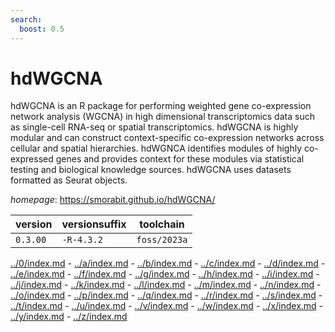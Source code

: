 ```yaml
---
search:
  boost: 0.5
---
```

# hdWGCNA

hdWGCNA is an R package for performing weighted gene co-expression network analysis (WGCNA) in high   dimensional transcriptomics data such as single-cell RNA-seq or spatial transcriptomics. hdWGCNA is highly modular   and can construct context-specific co-expression networks across cellular and spatial hierarchies. hdWGNCA identifies   modules of highly co-expressed genes and provides context for these modules via statistical testing and biological   knowledge sources. hdWGCNA uses datasets formatted as Seurat objects.

*homepage*: <https://smorabit.github.io/hdWGCNA/>

version | versionsuffix | toolchain
--------|---------------|----------
``0.3.00`` | ``-R-4.3.2`` | ``foss/2023a``

[../0/index.md](0) - [../a/index.md](a) - [../b/index.md](b) - [../c/index.md](c) - [../d/index.md](d) - [../e/index.md](e) - [../f/index.md](f) - [../g/index.md](g) - [../h/index.md](h) - [../i/index.md](i) - [../j/index.md](j) - [../k/index.md](k) - [../l/index.md](l) - [../m/index.md](m) - [../n/index.md](n) - [../o/index.md](o) - [../p/index.md](p) - [../q/index.md](q) - [../r/index.md](r) - [../s/index.md](s) - [../t/index.md](t) - [../u/index.md](u) - [../v/index.md](v) - [../w/index.md](w) - [../x/index.md](x) - [../y/index.md](y) - [../z/index.md](z)

